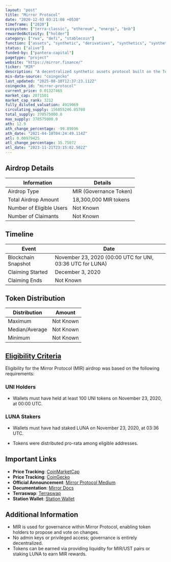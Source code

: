 ```yaml
---
layout: "post"
title: "Mirror Protocol"
date: "2020-12-03 03:21:08 +0530"
timeframe: ["2020"]
ecosystem: ["terra-classic", "ethereum", "energi", "bnb"]
rewardedActivity: ["holder"]
category: ["rwa", "defi", "stablecoin"]
function: ["assets", "synthetic", "derivatives", "synthetics", "synthetic-issuer", "decentralized-finance"]
status: ["alive"]
funded-by: ["pantera-capital"]
pagetype: "project"
website: "https://mirror.finance/"
ticker: "MIR"
description: "A decentralized synthetic assets protocol built on the Terra blockchain, allowing users to trade tokenized versions of real-world assets."
mis-data-source: "coingecko"
last_updated: "2025-08-10T12:37:23.112Z"
coingecko_id: "mirror-protocol"
current_price: 0.01327465
market_cap: 2071501
market_cap_rank: 3212
fully_diluted_valuation: 4919069
circulating_supply: 156055246.85708
total_supply: 370575000.0
max_supply: 370575000.0
ath: 12.9
ath_change_percentage: -99.89696
ath_date: "2021-04-10T04:24:49.114Z"
atl: 0.00979425
atl_change_percentage: 35.75072
atl_date: "2023-11-21T23:15:02.502Z"
---
```


## Airdrop Details

| Information              | Details                |
| ------------------------ | ---------------------- |
| Airdrop Type             | MIR (Governance Token) |
| Total Airdrop Amount     | 18,300,000 MIR tokens  |
| Number of Eligible Users | Not Known              |
| Number of Claimants      | Not Known              |

## Timeline

| Event               | Date                                                      |
| ------------------- | --------------------------------------------------------- |
| Blockchain Snapshot | November 23, 2020 (00:00 UTC for UNI, 03:36 UTC for LUNA) |
| Claiming Started    | December 3, 2020                                          |
| Claiming Ends       | Not Known                                                 |

## Token Distribution

| Distribution   | Amount    |
| -------------- | --------- |
| Maximum        | Not Known |
| Median/Average | Not Known |
| Minimum        | Not Known |

## [Eligibility Criteria](https://medium.com/mirror-protocol/an-introduction-to-mir-token-farming-on-mirror-protocol-21e5c7c0f986)

Eligibility for the Mirror Protocol (MIR) airdrop was based on the following requirements:

### UNI Holders
- Wallets must have held at least 100 UNI tokens on November 23, 2020, at 00:00 UTC.

### LUNA Stakers
- Wallets must have had staked LUNA on November 23, 2020, at 03:36 UTC.

- Tokens were distributed pro-rata among eligible addresses.

## Important Links

- **Price Tracking**: [CoinMarketCap](https://coinmarketcap.com/currencies/mirror-protocol/)
- **Price Tracking**: [CoinGecko](https://www.coingecko.com/en/coins/mirror-protocol)
- **Official Announcement**: [Mirror Protocol Medium](https://medium.com/mirror-protocol/an-introduction-to-mir-token-farming-on-mirror-protocol-21e5c7c0f986)
- **Documentation**: [Mirror Docs](https://docs.mirror.finance/)
- **Terraswap**: [Terraswap](https://app.terraswap.io/)
- **Station Wallet**: [Station Wallet](https://terra.money/)

## Additional Information

- MIR is used for governance within Mirror Protocol, enabling token holders to propose and vote on changes.
- No admin keys or privileged access; governance is entirely decentralized.
- Tokens can be earned via providing liquidity for MIR/UST pairs or staking LUNA to earn MIR rewards.